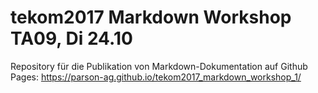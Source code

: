 # tekom2017 Markdown Workshop TA09, Di 24.10
Repository für die Publikation von Markdown-Dokumentation auf Github Pages: https://parson-ag.github.io/tekom2017_markdown_workshop_1/
